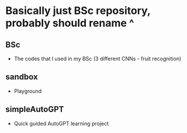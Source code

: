 # Basically just BSc repository, probably should rename ^

## BSc
* The codes that I used in my BSc (3 different CNNs - fruit recognition)

## sandbox
* Playground

## simpleAutoGPT
* Quick guided AutoGPT learning project
